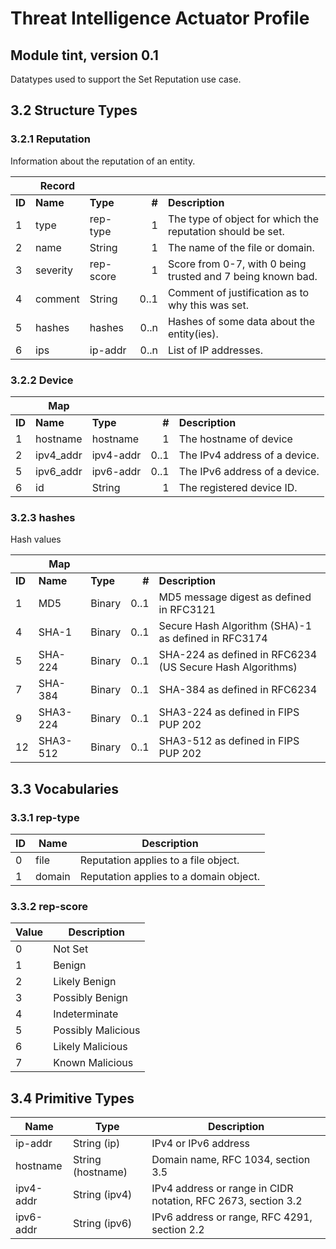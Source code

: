 <!-- Generated from schema\threat-intel.jadn, Fri Mar  2 11:11:02 2018-->
<!--
-->

# Threat Intelligence Actuator Profile
## Module tint, version 0.1
Datatypes used to support the Set Reputation use case.
## 3.2 Structure Types
### 3.2.1 Reputation
Information about the reputation of an entity.

| |Record| | | |
|---|---|---|---:|---|
|**ID**|**Name**|**Type**|**#**|**Description**|
|1|type|rep-type|1|The type of object for which the reputation should be set.|
|2|name|String|1|The name of the file or domain.|
|3|severity|rep-score|1|Score from 0-7, with 0 being trusted and 7 being known bad.|
|4|comment|String|0..1|Comment of justification as to why this was set.|
|5|hashes|hashes|0..n|Hashes of some data about the entity(ies).|
|6|ips|ip-addr|0..n|List of IP addresses.|
### 3.2.2 Device


| |Map| | | |
|---|---|---|---:|---|
|**ID**|**Name**|**Type**|**#**|**Description**|
|1|hostname|hostname|1|The hostname of device|
|2|ipv4_addr|ipv4-addr|0..1|The IPv4 address of a device.|
|5|ipv6_addr|ipv6-addr|0..1|The IPv6 address of a device.|
|6|id|String|1|The registered device ID.|
### 3.2.3 hashes
Hash values

| |Map| | | |
|---|---|---|---:|---|
|**ID**|**Name**|**Type**|**#**|**Description**|
|1|MD5|Binary|0..1|MD5 message digest as defined in RFC3121|
|4|SHA-1|Binary|0..1|Secure Hash Algorithm (SHA)-1 as defined in RFC3174|
|5|SHA-224|Binary|0..1|SHA-224 as defined in RFC6234 (US Secure Hash Algorithms)|
|7|SHA-384|Binary|0..1|SHA-384 as defined in RFC6234|
|9|SHA3-224|Binary|0..1|SHA3-224 as defined in FIPS PUP 202|
|12|SHA3-512|Binary|0..1|SHA3-512 as defined in FIPS PUP 202|
## 3.3 Vocabularies
### 3.3.1 rep-type


|ID|Name|Description|
|---|---|---|
|0|file|Reputation applies to a file object.|
|1|domain|Reputation applies to a domain object.|
### 3.3.2 rep-score


|Value|Description|
|---|---|
|0|Not Set|
|1|Benign|
|2|Likely Benign|
|3|Possibly Benign|
|4|Indeterminate|
|5|Possibly Malicious|
|6|Likely Malicious|
|7|Known Malicious|
## 3.4 Primitive Types
|Name|Type|Description|
|---|---|---|
|ip-addr|String (ip)|IPv4 or IPv6 address|
|hostname|String (hostname)|Domain name, RFC 1034, section 3.5|
|ipv4-addr|String (ipv4)|IPv4 address or range in CIDR notation, RFC 2673, section 3.2|
|ipv6-addr|String (ipv6)|IPv6 address or range, RFC 4291, section 2.2|
